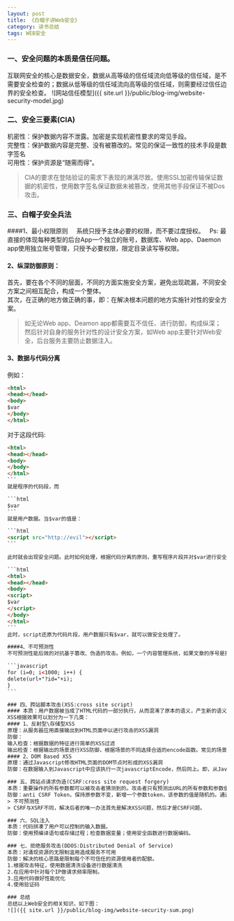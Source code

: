 ```yaml
---
layout: post
title: 《白帽子讲Web安全》
category: 读书总结
tags: WEB安全
---
```


### 一、安全问题的本质是信任问题。
互联网安全的核心是数据安全，数据从高等级的信任域流向低等级的信任域，是不需要安全检查的；数据从低等级的信任域流向高等级的信任域，则需要经过信任边界的安全检查。
![网站信任模型]({{ site.url }}/public/blog-img/website-security-model.jpg)

### 二、安全三要素(CIA)
机密性：保护数据内容不泄露。加密是实现机密性要求的常见手段。		
完整性：保护数据内容是完整、没有被篡改的。常见的保证一致性的技术手段是数字签名     
可用性：保护资源是“随需而得”。  
> CIA的要求在登陆验证的需求下表现的淋漓尽致。使用SSL加密传输保证数据的机密性，使用数字签名保证数据未被篡改，使用其他手段保证不被Dos攻击。     

### 三、白帽子安全兵法
####1、最小权限原则    
系统只授予主体必要的权限，而不要过度授权。  
Ps: 最直接的体现每种类型的后台App一个独立的账号，数据库、Web app、Daemon app使用独立账号管理，只授予必要权限，限定目录读写等权限。     

#### 2、纵深防御原则：
首先，要在各个不同的层面，不同的方面实施安全方案，避免出现疏漏，不同安全方案之间相互配合，构成一个整体。		
其次，在正确的地方做正确的事，即：在解决根本问题的地方实施针对性的安全方案。		
> 如无论Web app、Deamon app都需要互不信任、进行防御，构成纵深；然后针对自身的服务针对性的设计安全方案，如Web app主要针对Web安全，后台服务主要防止数据注入。     

#### 3、数据与代码分离
例如：  

```html
<html>
<head></head>
<body>
$var
</body>
</html>
```
对于这段代码:

````html
<html>
<head></head>
<body>
</body>
</html>
```
就是程序的代码段，而

```html
$var
```
就是用户数据。当$var的值是：

```html
<script src="http://evil"></script> 
```
 
此时就会出现安全问题。此时如何处理，根据代码分离的原则，重写程序片段并对$var进行安全处理     

```html
<html>
<head></head>
<body>
<script>
$var
</script>
</body>
</html>
```
此时，script还原为代码片段，用户数据只有$var，就可以做安全处理了。

####4、不可预测性
不可预测性能后效的对抗基于篡改、伪造的攻击。例如，一个内容管理系统，如果文章的序号是按照数字升序排列，那么如果攻击者如果想批量删除这些文章，只需要简单的一个脚本：     

```javascript
for (i=0; i<1000; i++) {
delete(url+"?id="+i);
}
```

### 四、跨站脚本攻击(XSS:cross site script)
#### 本质：用户数据被当成了HTML代码的一部分执行，从而混淆了原本的语义，产生新的语义     
XSS根据效果可以划分为一下几类：
#### 1、反射型\存储型XSS
原理：从服务器应用直接输出到HTML页面中以进行攻击的XSS漏洞     
防御：
输入检查：根据数据的特征进行简单的XSS过滤     
输出检查：根据输出的场景进行XSS防御，根据场景的不同选择合适的encode函数。常见的场景包括：HTML标签、HTML属性、script标签、CSS、地址栏、Http Response头。     
#### 2、DOM Based XSS
原理：通过Javascript修改HTML页面的DOM节点时形成的XSS漏洞     
防御：在数据输入到Javascript中应该执行一次javascriptEncode，然后同上。即，从Javascript输出到HTML页面也相当于一次XSS输出的过程，需要分场景使用不同的encode函数。     

### 五、跨站点请求伪造(CSRF:cross site request forgery)
本质：重要操作的所有参数都可以被攻击者猜测到的。攻击者只有预测出URL的所有参数和参数值，才能成功地构造一个伪造的参数；反之，攻击者将无法攻击成功     
防御：anti CSRF Token，保持原参数不变，新增一个参数token，该参数的值是随机的。通过添加此参数，促使攻击者无法预测所有参数值以预防CSRF。		
> 不可预测性     
> CSRF与XSRF不同，解决后者的唯一办法首先是解决XSS问题，然后才是CSRF问题。     

### 六、SQL注入
本质：代码拼凑了用户可以控制的输入数据。		
防御：使用预编译语句或存储过程；检查数据变量；使用安全函数进行数据编码。

### 七、拒绝服务攻击(DDOS:Distributed Denial of Service)
本质：对涌现资源的无限制滥用造成服务不可用		
防御：解决的核心思路是限制每个不可信任的资源使用者的配额。    
1.根据攻击特征，使用数据清洗设备进行数据清洗  
2.在应用中针对每个IP做请求频率限制。  
3.应用代码做好性能优化  
4.使用验证码  

### 总结
总结以上Web安全的相关知识，如下图：
![]({{ site.url }}/public/blog-img/website-security-sum.png)

